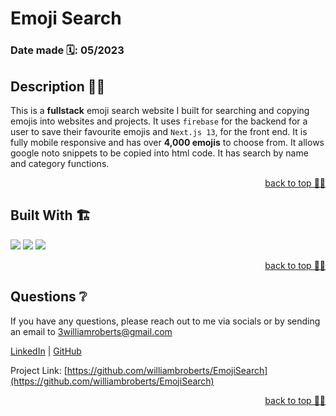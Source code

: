 
# Emoji Search

 ### Date made 🗓: 05/2023
 
  ## Description 👨‍💻
  This is a **fullstack** emoji search website I built for searching and copying emojis into websites and projects. It uses `firebase` for the backend for a user to save their favourite emojis and `Next.js 13`, for the front end. It is fully mobile responsive and has over **4,000 emojis** to choose from. It allows google noto snippets to be copied into html code. It has search by name and category functions.
  
   <p align="right"><a href="#readme-top">back to top ☝🏼</a></p>
<!-- Built with -->

## Built With 🏗️

  <p align='left'>
 <img src="https://img.shields.io/badge/Next-black?style=for-the-badge&logo=next.js&logoColor=white" />
    <img src="https://img.shields.io/badge/Firebase-039BE5?style=for-the-badge&logo=Firebase&logoColor=white" />
   <img src="https://img.shields.io/badge/react-%2320232a.svg?style=for-the-badge&logo=react&logoColor=%2361DAFB" />
  </p>
  <p align="right"><a href="#readme-top">back to top ☝🏼</a></p>
<!-- QUESTIONS -->
  
## Questions ❔

If you have any questions, please reach out to me via socials or by sending an email to <a href="mailto:3williamroberts@gmail.com">3williamroberts@gmail.com</a>

<a href="https://www.linkedin.com/in/williambroberts/" target="_blank">LinkedIn</a> | <a href="https://github.com/williambroberts" target="_blank">GitHub</a>

Project Link: [https://github.com/williambroberts/EmojiSearch](https://github.com/williambroberts/EmojiSearch)

  <p align="right"><a href="#readme-top">back to top ☝🏼</a></p>
